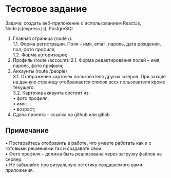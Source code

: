 # Тестовое задание

Задача: создать веб-приложение с использованием ReactJs, Node.js(express.js), PostgreSQl

1. Главная страница (route /):  
    1.1. Форма регистрации. Поля – имя, email, пароль, дата рождения, пол, фото профиля;  
    1.2. Форма авторизации;
2. Профиль (route /account):
    2.1. Форма редактирования полей – имя, пароль, фото профиля;
3. Аккаунты (route /people)  
    3.1. Отображение карточек пользователя других юзеров. При заходе на данную страницу отображается список всех пользователя кроме текущего.  
    3.2. Карточка аккаунта состоит из:  
        • фото профиля;  
        • имя;  
        • возраст;  
4. Сдача проекта – ссылка на github или gitlab

## Примечание

• Постарайтесь отобразить в работе, что умеете работать как и с готовыми решениями так и создавать свои.  
• Фото профиля – должна быть реализована через загрузку файлов на сервер.  
• Не забывайте про визуальную эстетику создаваемого вами приложения.
